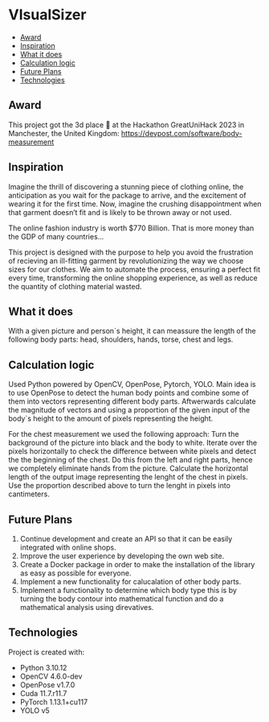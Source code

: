 # VIsualSizer

* [Award](#award)
* [Inspiration](#inspiration)
* [What it does](#what-it-does)
* [Calculation logic](#calculation-logic)
* [Future Plans](#future-plans)
* [Technologies](#technologies)

## Award
This project got the 3d place 🥉 at the Hackathon GreatUniHack 2023 in Manchester, the United Kingdom: https://devpost.com/software/body-measurement  

## Inspiration
Imagine the thrill of discovering a stunning piece of clothing online, the anticipation as you wait for the package to arrive, and the excitement of wearing it for the first time. Now, imagine the crushing disappointment when that garment doesn’t fit and is likely to be thrown away or not used.

The online fashion industry is worth $770 Billion. That is more money than the GDP of many countries...

This project is designed with the purpose to help you avoid the frustration of recieving an ill-fitting garment by revolutionizing the way we choose sizes for our clothes. We aim to automate the process, ensuring a perfect fit every time, transforming the online shopping experience, as well as reduce the quantity of clothing material wasted.

## What it does
With a given picture and person`s height, it can meassure the length of the following body parts: head, shoulders, hands, torse, chest and legs.

## Calculation logic
Used Python powered by OpenCV, OpenPose, Pytorch, YOLO. Main idea is to use OpenPose to detect the human body points and combine some of them into vectors representing different body parts. Aftwerwards calculate the magnitude of vectors and using a proportion of the given input of the body`s height to the amount of pixels representing the height.

For the chest measurement we used the following approach: Turn the background of the picture into black and the body to white. Iterate over the pixels horizontally to check the difference between white pixels and detect the the beginning of the chest. Do this from the left and right parts, hence we completely eliminate hands from the picture. Calculate the horizontal length of the output image representing the lenght of the chest in pixels. Use the proportion described above to turn the lenght in pixels into cantimeters.

## Future Plans
1. Continue development and create an API so that it can be easily integrated with online shops.
2. Improve the user experience by developing the own web site.
3. Create a Docker package in order to make the installation of the library as easy as possible for everyone.
4. Implement a new functionality for calucalation of other body parts.
5. Implement a functionality to determine which body type this is by turning the body contour into mathematical function and do a mathematical analysis using direvatives.

## Technologies
Project is created with:
* Python 3.10.12
* OpenCV 4.6.0-dev
* OpenPose v1.7.0
* Cuda 11.7.r11.7
* PyTorch 1.13.1+cu117
* YOLO v5
